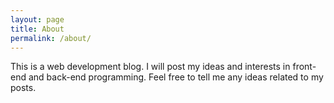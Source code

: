 ```yaml
---
layout: page
title: About
permalink: /about/
---
```


This is a web development blog.
I will post my ideas and interests in front-end and back-end programming.
Feel free to tell me any ideas related to my posts.